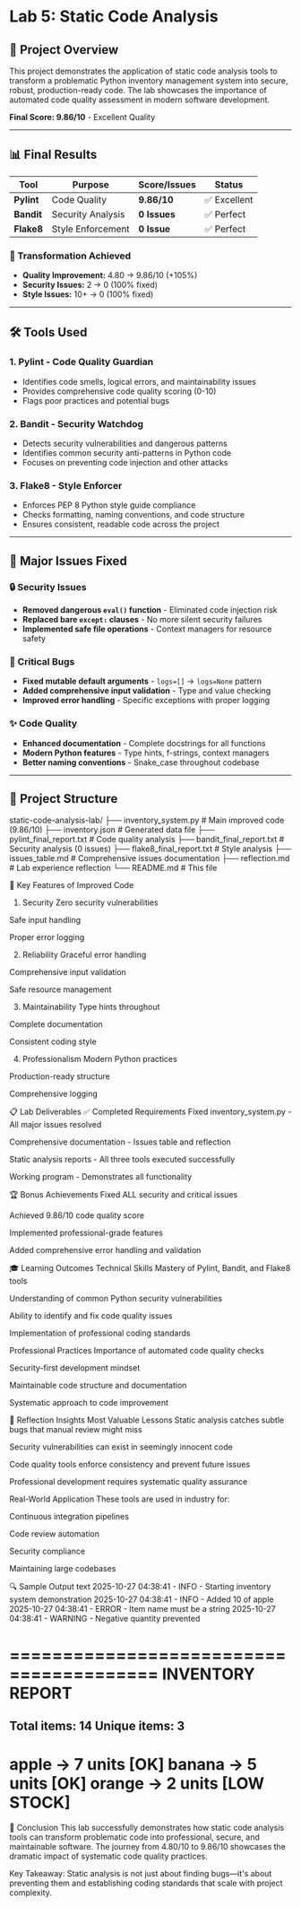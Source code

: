 # Lab 5: Static Code Analysis

## 🎯 Project Overview

This project demonstrates the application of static code analysis tools to transform a problematic Python inventory management system into secure, robust, production-ready code. The lab showcases the importance of automated code quality assessment in modern software development.

**Final Score: 9.86/10** - Excellent Quality

---

## 📊 Final Results

| Tool | Purpose | Score/Issues | Status |
|------|---------|--------------|---------|
| **Pylint** | Code Quality | **9.86/10** | ✅ Excellent |
| **Bandit** | Security Analysis | **0 Issues** | ✅ Perfect |
| **Flake8** | Style Enforcement | **0 Issue** | ✅ Perfect |

### 🚀 Transformation Achieved
- **Quality Improvement:** 4.80 → 9.86/10 (+105%)
- **Security Issues:** 2 → 0 (100% fixed)
- **Style Issues:** 10+ → 0 (100% fixed)

---

## 🛠️ Tools Used

### 1. **Pylint** - Code Quality Guardian
- Identifies code smells, logical errors, and maintainability issues
- Provides comprehensive code quality scoring (0-10)
- Flags poor practices and potential bugs

### 2. **Bandit** - Security Watchdog
- Detects security vulnerabilities and dangerous patterns
- Identifies common security anti-patterns in Python code
- Focuses on preventing code injection and other attacks

### 3. **Flake8** - Style Enforcer
- Enforces PEP 8 Python style guide compliance
- Checks formatting, naming conventions, and code structure
- Ensures consistent, readable code across the project

---

## 🔧 Major Issues Fixed

### 🔒 Security Issues
- **Removed dangerous `eval()` function** - Eliminated code injection risk
- **Replaced bare `except:` clauses** - No more silent security failures
- **Implemented safe file operations** - Context managers for resource safety

### 🐛 Critical Bugs
- **Fixed mutable default arguments** - `logs=[]` → `logs=None` pattern
- **Added comprehensive input validation** - Type and value checking
- **Improved error handling** - Specific exceptions with proper logging

### ✨ Code Quality
- **Enhanced documentation** - Complete docstrings for all functions
- **Modern Python features** - Type hints, f-strings, context managers
- **Better naming conventions** - Snake_case throughout codebase

---

## 📁 Project Structure
static-code-analysis-lab/
├── inventory_system.py # Main improved code (9.86/10)
├── inventory.json # Generated data file
├── pylint_final_report.txt # Code quality analysis
├── bandit_final_report.txt # Security analysis (0 issues)
├── flake8_final_report.txt # Style analysis
├── issues_table.md # Comprehensive issues documentation
├── reflection.md # Lab experience reflection
└── README.md # This file

🎯 Key Features of Improved Code
1. Security
Zero security vulnerabilities

Safe input handling

Proper error logging

2. Reliability
Graceful error handling

Comprehensive input validation

Safe resource management

3. Maintainability
Type hints throughout

Complete documentation

Consistent coding style

4. Professionalism
Modern Python practices

Production-ready structure

Comprehensive logging

📋 Lab Deliverables
✅ Completed Requirements
Fixed inventory_system.py - All major issues resolved

Comprehensive documentation - Issues table and reflection

Static analysis reports - All three tools executed successfully

Working program - Demonstrates all functionality

🏆 Bonus Achievements
Fixed ALL security and critical issues

Achieved 9.86/10 code quality score

Implemented professional-grade features

Added comprehensive error handling and validation

🎓 Learning Outcomes
Technical Skills
Mastery of Pylint, Bandit, and Flake8 tools

Understanding of common Python security vulnerabilities

Ability to identify and fix code quality issues

Implementation of professional coding standards

Professional Practices
Importance of automated code quality checks

Security-first development mindset

Maintainable code structure and documentation

Systematic approach to code improvement

📝 Reflection Insights
Most Valuable Lessons
Static analysis catches subtle bugs that manual review might miss

Security vulnerabilities can exist in seemingly innocent code

Code quality tools enforce consistency and prevent future issues

Professional development requires systematic quality assurance

Real-World Application
These tools are used in industry for:

Continuous integration pipelines

Code review automation

Security compliance

Maintaining large codebases

🔍 Sample Output
text
2025-10-27 04:38:41 - INFO - Starting inventory system demonstration
2025-10-27 04:38:41 - INFO - Added 10 of apple
2025-10-27 04:38:41 - ERROR - Item name must be a string
2025-10-27 04:38:41 - WARNING - Negative quantity prevented

========================================
          INVENTORY REPORT
========================================
Total items: 14
Unique items: 3
----------------------------------------
  apple    ->   7 units [OK]
  banana   ->   5 units [OK]
  orange   ->   2 units [LOW STOCK]
========================================
🌟 Conclusion
This lab successfully demonstrates how static code analysis tools can transform problematic code into professional, secure, and maintainable software. The journey from 4.80/10 to 9.86/10 showcases the dramatic impact of systematic code quality practices.

Key Takeaway: Static analysis is not just about finding bugs—it's about preventing them and establishing coding standards that scale with project complexity.
